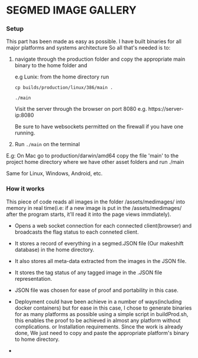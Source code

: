 # SEGMED IMAGE GALLERY


### Setup

This part has been made as easy as possible.
I have built binaries for all major platforms and systems architecture
So all that's needed is to: 

1. navigate through the production folder and copy the appropriate main binary to the home folder and 

    e.g Lunix: from the home directory run 

    ```cp builds/production/linux/386/main .```
    
    ```./main```

    Visit the server through the browser on port 8080
    e.g. https://server-ip:8080

    Be sure to have websockets permitted on the firewall if you have one running.

2. Run ```./main``` on the terminal

E.g: On Mac go to production/darwin/amd64 copy the file 'main' to the project home directory where we have other asset folders and run ./main

Same for Linux, Windows, Android, etc.


### How it works

This piece of code reads all images in the folder /assets/medimages/ into memory in real time(i.e: if a new image is put in the /assets/medimages/ after the program starts, it'll read it into the page views immdiately).

- Opens a web socket connection for each connected client(browser) and broadcasts the flag status to each conneted client.

- It stores a record of everything in a segmed.JSON file (Our makeshift database) in the home directory.
- It also stores all meta-data extracted from the images in the JSON file.
- It stores the tag status of any tagged image in the .JSON file representation.

- JSON file was chosen for ease of proof and portability in this case.

- Deployment could have been achieve in a number of ways(including docker containers) but for ease in this case, I chose to generate binaries for as many platforms as possible using a simple script in buildProd.sh, this enables the proof to be achieved in almost any platform without complications. or Installation requirements. 
Since the work is already done, We just need to copy and paste the appropriate platform's binary to home directory.

- 


